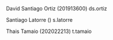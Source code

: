 David Santiago Ortiz (201913600) ds.ortiz

Santiago Latorre () s.latorre

Thais Tamaio (202022213) t.tamaio
